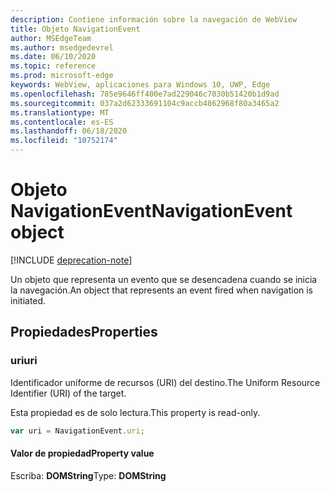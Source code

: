 ```yaml
---
description: Contiene información sobre la navegación de WebView
title: Objeto NavigationEvent
author: MSEdgeTeam
ms.author: msedgedevrel
ms.date: 06/10/2020
ms.topic: reference
ms.prod: microsoft-edge
keywords: WebView, aplicaciones para Windows 10, UWP, Edge
ms.openlocfilehash: 785e9646ff400e7ad229046c7030b51420b1d9ad
ms.sourcegitcommit: 037a2d62333691104c9accb4862968f80a3465a2
ms.translationtype: MT
ms.contentlocale: es-ES
ms.lasthandoff: 06/18/2020
ms.locfileid: "10752174"
---
```

# <span data-ttu-id="451f1-104">Objeto NavigationEvent</span><span class="sxs-lookup"><span data-stu-id="451f1-104">NavigationEvent object</span></span>  

[!INCLUDE [deprecation-note](../includes/deprecation-note.md)]  

<span data-ttu-id="451f1-105">Un objeto que representa un evento que se desencadena cuando se inicia la navegación.</span><span class="sxs-lookup"><span data-stu-id="451f1-105">An object that represents an event fired when navigation is initiated.</span></span>  

## <span data-ttu-id="451f1-106">Propiedades</span><span class="sxs-lookup"><span data-stu-id="451f1-106">Properties</span></span>  

### <span data-ttu-id="451f1-107">uri</span><span class="sxs-lookup"><span data-stu-id="451f1-107">uri</span></span>  

<span data-ttu-id="451f1-108">Identificador uniforme de recursos (URI) del destino.</span><span class="sxs-lookup"><span data-stu-id="451f1-108">The Uniform Resource Identifier (URI) of the target.</span></span>  

<span data-ttu-id="451f1-109">Esta propiedad es de solo lectura.</span><span class="sxs-lookup"><span data-stu-id="451f1-109">This property is read-only.</span></span>  

```javascript
var uri = NavigationEvent.uri;
```  

#### <span data-ttu-id="451f1-110">Valor de propiedad</span><span class="sxs-lookup"><span data-stu-id="451f1-110">Property value</span></span>  

<span data-ttu-id="451f1-111">Escriba: **DOMString**</span><span class="sxs-lookup"><span data-stu-id="451f1-111">Type: **DOMString**</span></span>  
